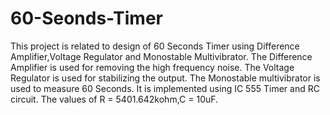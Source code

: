 # 60-Seonds-Timer
This project is related to design of 60 Seconds Timer using Difference Amplifier,Voltage Regulator and  Monostable Multivibrator.
The Difference Amplifier is used for removing the high frequency noise.
The Voltage Regulator is used for stabilizing the output.
The Monostable multivibrator is used to measure 60 Seconds.
It is implemented using IC 555 Timer and RC circuit.
The values of R = 5401.642kohm,C = 10uF.

